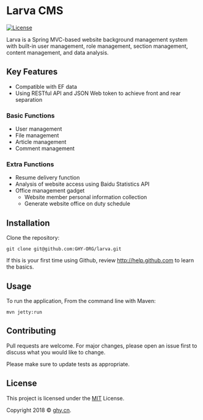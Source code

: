# Larva CMS

[![License](http://img.shields.io/:license-mit-blue.svg?style=flat-square)](http://badges.mit-license.org)

Larva is a Spring MVC-based website background management system with built-in user management, role management, section management, content management, and data analysis.

## Key Features

- Compatible with EF data
- Using RESTful API and JSON Web token to achieve front and rear separation

### Basic Functions
- User management
- File management
- Article management
- Comment management

### Extra Functions 
- Resume delivery function
- Analysis of website access using Baidu Statistics API
- Office management gadget
  - Website member personal information collection
  - Generate website office on duty schedule

## Installation

Clone the repository:

```shell
git clone git@github.com:GHY-ORG/larva.git
```

If this is your first time using Github, review http://help.github.com to learn the basics.

## Usage

To run the application, From the command line with Maven:

```shell
mvn jetty:run 
```

## Contributing

Pull requests are welcome. For major changes, please open an issue first to discuss what you would like to change.

Please make sure to update tests as appropriate.

## License

This project is licensed under the [MIT](https://choosealicense.com/licenses/mit/) License.

Copyright 2018 © <a href="http://www.ghy.cn/" target="_blank">ghy.cn</a>.
